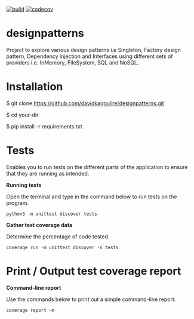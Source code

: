 [![build](https://github.com/davidkaggulire/designpatterns/actions/workflows/integrations.yml/badge.svg)](https://github.com/davidkaggulire/designpatterns/actions/workflows/integrations.yml)
[![codecov](https://codecov.io/gh/davidkaggulire/designpatterns/branch/main/graph/badge.svg?token=2O2F4RR1LD)](https://codecov.io/gh/davidkaggulire/designpatterns)

# designpatterns
Project to explore various design patterns i.e Singleton, Factory design pattern, Dependency injection and Interfaces using different sets of providers i.e. InMemory, FileSystem, SQL and NoSQL.

# Installation
$ git clone https://github.com/davidkaggulire/designpatterns.git

$ cd your-dir

$ pip install -r requirements.txt

# Tests
Enables you to run tests on the different parts of the application to ensure that they are running as intended.

**Running tests**

Open the terminal and type in the command below to run tests on the program.

`python3 -m unittest discover tests`

**Gather test coverage data**

Determine the percentage of code tested.

`coverage run -m unittest discover -s tests`

# Print / Output test coverage report

**Command-line report**

Use the commands below to print out a simple command-line report.

`coverage report -m`
